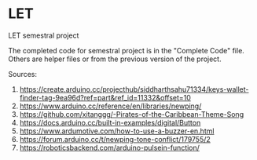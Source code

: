 # LET
LET semestral project

The completed code for semestral project is in the "Complete Code" file. Others are helper files or from the previous version of the project.

Sources:
1) https://create.arduino.cc/projecthub/siddharthsahu71334/keys-wallet-finder-tag-9ea96d?ref=part&ref_id=11332&offset=10
2) https://www.arduino.cc/reference/en/libraries/newping/
3) https://github.com/xitanggg/-Pirates-of-the-Caribbean-Theme-Song
4) https://docs.arduino.cc/built-in-examples/digital/Button
5) https://www.ardumotive.com/how-to-use-a-buzzer-en.html
6) https://forum.arduino.cc/t/newping-tone-conflict/179755/2
7) https://roboticsbackend.com/arduino-pulsein-function/
